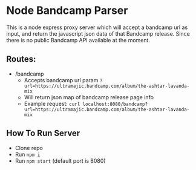 # Node Bandcamp Parser

This is a node express proxy server which will accept a bandcamp url as input, and return the javascript json data of that Bandcamp release. Since there is no public Bandcamp API available at the moment. 

## Routes:
- /bandcamp
    - Accepts bandcamp url param `?url=https://ultramajic.bandcamp.com/album/the-ashtar-lavanda-mix`
    - Will return json map of bandcamp release page info
    - Example request: `curl localhost:8080/bandcamp?url=https://ultramajic.bandcamp.com/album/the-ashtar-lavanda-mix`

## How To Run Server
- Clone repo
- Run `npm i`
- Run `npm start` (default port is 8080)

